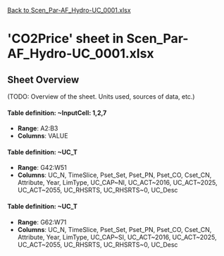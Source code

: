 [Back to Scen_Par-AF_Hydro-UC_0001.xlsx](README.md)

# 'CO2Price' sheet in Scen_Par-AF_Hydro-UC_0001.xlsx

## Sheet Overview

(TODO: Overview of the sheet. Units used, sources of data, etc.)

#### Table definition: ~InputCell: 1,2,7
- **Range**: A2:B3
- **Columns**: VALUE

#### Table definition: ~UC_T
- **Range**: G42:W51
- **Columns**: UC_N, TimeSlice, Pset_Set, Pset_PN, Pset_CO, Cset_CN, Attribute, Year, LimType, UC_CAP~NI, UC_ACT~2016, UC_ACT~2025, UC_ACT~2055, UC_RHSRTS, UC_RHSRTS~0, UC_Desc

#### Table definition: ~UC_T
- **Range**: G62:W71
- **Columns**: UC_N, TimeSlice, Pset_Set, Pset_PN, Pset_CO, Cset_CN, Attribute, Year, LimType, UC_CAP~SI, UC_ACT~2016, UC_ACT~2025, UC_ACT~2055, UC_RHSRTS, UC_RHSRTS~0, UC_Desc

